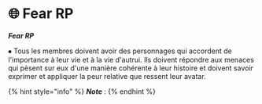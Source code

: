 # 🌐 Fear RP

_**Fear RP**_



⦁ Tous les membres doivent avoir des personnages qui accordent de l'importance à leur vie et à la vie d'autrui. Ils doivent répondre aux menaces qui pèsent sur eux d'une manière cohérente à leur histoire et doivent savoir exprimer et appliquer la peur relative que ressent leur avatar.&#x20;

{% hint style="info" %}
_**Note**_ :&#x20;
{% endhint %}

